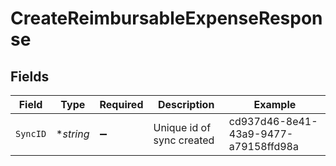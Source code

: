 # CreateReimbursableExpenseResponse


## Fields

| Field                                | Type                                 | Required                             | Description                          | Example                              |
| ------------------------------------ | ------------------------------------ | ------------------------------------ | ------------------------------------ | ------------------------------------ |
| `SyncID`                             | **string*                            | :heavy_minus_sign:                   | Unique id of sync created            | cd937d46-8e41-43a9-9477-a79158ffd98a |